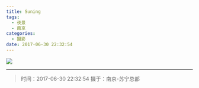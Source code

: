 ```yaml
---
title: Suning
tags:
  - 夜景
  - 南京
categories:
  - 摄影
date: 2017-06-30 22:32:54
---
```



![](/images/Photography/Suning.jpg)

---

> 时间：2017-06-30 22:32:54
> 摄于：南京-苏宁总部